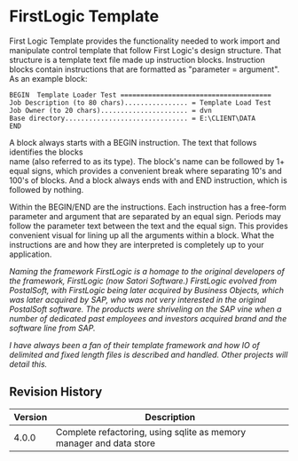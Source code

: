 # FirstLogic Template

First Logic Template provides the functionality needed to work import and manipulate
control template that follow First Logic's design structure. That structure is 
a template text file made up instruction blocks.  Instruction blocks contain
instructions that are formatted as "parameter = argument".  As an example block:

```
BEGIN  Template Loader Test ======================================
Job Description (to 80 chars)................ = Template Load Test
Job Owner (to 20 chars)...................... = dvn
Base directory............................... = E:\CLIENT\DATA
END
```

A block always starts with a BEGIN instruction.  The text that follows identifies the blocks  
name (also referred to as its type). The block's name can be followed by 1+ equal signs, which 
provides a convenient break where separating 10's and 100's of blocks. And a block always
ends with and END instruction, which is followed by nothing.

Within the BEGIN/END are the instructions. Each instruction has a free-form parameter and argument 
that are separated by an equal sign. Periods may follow the parameter text between the text and 
the equal sign. This provides convenient visual for lining up all the arguments within a block. 
What the instructions are and how they are interpreted is completely up to your application.

_Naming the framework FirstLogic is a homage to the original developers of the framework, 
FirstLogic (now Satori Software.) FirstLogic evolved from PostalSoft, with FirstLogic being 
later acquired by Business Objects, which was later acquired by SAP, who was not very 
interested in the original PostalSoft software. The products were shriveling on the SAP vine 
when a number of dedicated past employees and investors acquired brand and the software line 
from SAP._

_I have always been a fan of their template framework and how IO of delimited and fixed length files 
is described and handled. Other projects will detail this._

## Revision History
| Version | Description |   
| --- | --- |
| 4.0.0   | Complete refactoring, using sqlite as memory manager and data store |
